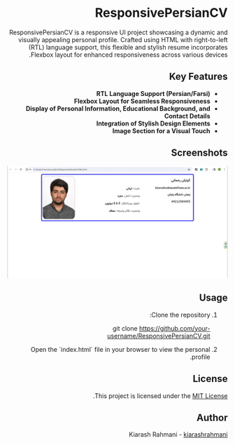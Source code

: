 <!DOCTYPE html>
<html dir="rtl" lang="fa">

<head>
    <meta charset="UTF-8">
    <meta name="viewport" content="width=device-width, initial-scale=1.0">
   <!-- <title>ResponsivePersianCV README</title> -->
    <link rel="stylesheet" href="path/to/your/flex.css">
</head>

<body>

<h1>ResponsivePersianCV</h1>

<p>ResponsivePersianCV is a responsive UI project showcasing a dynamic and visually appealing personal profile. Crafted using HTML with right-to-left (RTL) language support, this flexible and stylish resume incorporates Flexbox layout for enhanced responsiveness across various devices.</p>

<h2>Key Features</h2>

<ul>
        <li><strong>RTL Language Support (Persian/Farsi)</strong></li>
        <li><strong>Flexbox Layout for Seamless Responsiveness</strong></li>
        <li><strong>Display of Personal Information, Educational Background, and Contact Details</strong></li>
        <li><strong>Integration of Stylish Design Elements</strong></li>
        <li><strong>Image Section for a Visual Touch</strong></li>
</ul>

<h2>Screenshots</h2>

<img alt="imageofsite" src="images/screenshot.JPG"></img>
<h2>Usage</h2>

<ol>
    <li>Clone the repository:</li>

 git clone https://github.com/your-username/ResponsivePersianCV.git

<li>Open the `index.html` file in your browser to view the personal profile.</li>
</ol>

<h2>License</h2>

<p>This project is licensed under the <a href="LICENSE">MIT License</a>.</p>

<h2>Author</h2>

<p>Kiarash Rahmani - <a href="https://github.com/kiarashrahmani">kiarashrahmani</a></p>

</body>

</html>
